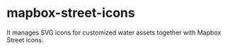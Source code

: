 # mapbox-street-icons
It manages SVG icons for customized water assets together with Mapbox Street icons.
